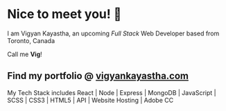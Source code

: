 # Nice to meet you! 👋

I am Vigyan Kayastha, an upcoming *Full Stack* Web Developer based from Toronto, Canada

Call me **Vig**!

## Find my portfolio @ [vigyankayastha.com](https://vigyankayastha.com)

My Tech Stack includes React | Node | Express | MongoDB | JavaScript | SCSS | CSS3 | HTML5 | API | Website Hosting | Adobe CC





<!--
**vigyan-k/vigyan-k** is a ✨ _special_ ✨ repository because its `README.md` (this file) appears on your GitHub profile.

Here are some ideas to get you started:

- 🔭 I’m currently working on ...
- 🌱 I’m currently learning ...
- 👯 I’m looking to collaborate on ...
- 🤔 I’m looking for help with ...
- 💬 Ask me about ...
- 📫 How to reach me: ...
- 😄 Pronouns: ...
- ⚡ Fun fact: ...
-->
